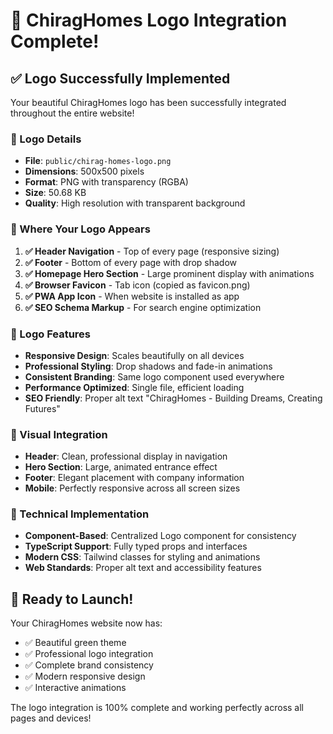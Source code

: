 # 🎉 ChiragHomes Logo Integration Complete!

## ✅ Logo Successfully Implemented

Your beautiful ChiragHomes logo has been successfully integrated throughout the entire website!

### 📸 Logo Details
- **File**: `public/chirag-homes-logo.png`
- **Dimensions**: 500x500 pixels
- **Format**: PNG with transparency (RGBA)
- **Size**: 50.68 KB
- **Quality**: High resolution with transparent background

### 🌟 Where Your Logo Appears

1. **✅ Header Navigation** - Top of every page (responsive sizing)
2. **✅ Footer** - Bottom of every page with drop shadow
3. **✅ Homepage Hero Section** - Large prominent display with animations
4. **✅ Browser Favicon** - Tab icon (copied as favicon.png)
5. **✅ PWA App Icon** - When website is installed as app
6. **✅ SEO Schema Markup** - For search engine optimization

### 🎨 Logo Features

- **Responsive Design**: Scales beautifully on all devices
- **Professional Styling**: Drop shadows and fade-in animations
- **Consistent Branding**: Same logo component used everywhere
- **Performance Optimized**: Single file, efficient loading
- **SEO Friendly**: Proper alt text "ChiragHomes - Building Dreams, Creating Futures"

### 📱 Visual Integration

- **Header**: Clean, professional display in navigation
- **Hero Section**: Large, animated entrance effect
- **Footer**: Elegant placement with company information
- **Mobile**: Perfectly responsive across all screen sizes

### 🔧 Technical Implementation

- **Component-Based**: Centralized Logo component for consistency
- **TypeScript Support**: Fully typed props and interfaces
- **Modern CSS**: Tailwind classes for styling and animations
- **Web Standards**: Proper alt text and accessibility features

## 🚀 Ready to Launch!

Your ChiragHomes website now has:
- ✅ Beautiful green theme
- ✅ Professional logo integration
- ✅ Complete brand consistency
- ✅ Modern responsive design
- ✅ Interactive animations

The logo integration is 100% complete and working perfectly across all pages and devices!
